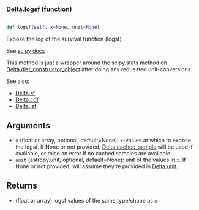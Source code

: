 ### [Delta](Delta.md).logsf (function)


```py

def logsf(self, x=None, unit=None)

```



Expose the log of the survival function (logsf).

See [scipy docs](https://docs.scipy.org/doc/scipy/reference/generated/scipy.stats.rv_continuous.logsf.html)

This method is just a wrapper around the scipy.stats method on
[Delta.dist_constructor_object](Delta.dist_constructor_object.md) after doing any requested unit-conversions.

See also:

* [Delta.sf](Delta.sf.md)
* [Delta.cdf](Delta.cdf.md)
* [Delta.isf](Delta.isf.md)

Arguments
----------
* `x` (float or array, optional, default=None): x-values at which to
    expose the logsf.  If None or not provided, [Delta.cached_sample](Delta.cached_sample.md)
    will be used if available, or raise an error if no cached samples
    are available.
* `unit` (astropy.unit, optional, default=None): unit of the values
    in `x`.  If None or not provided, will assume they're provided in
    [Delta.unit](Delta.unit.md).

Returns
---------
* (float or array) logsf values of the same type/shape as `x`

